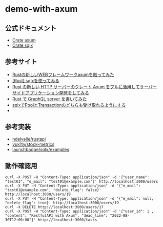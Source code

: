 # demo-with-axum

## 公式ドキュメント

* [Crate axum](https://docs.rs/axum/latest/axum/)
* [Crate sqlx](https://docs.rs/sqlx/latest/sqlx/index.html)

## 参考サイト

* [Rustの新しいWEBフレームワークaxumを触ってみた](https://zenn.dev/techno_tanoc/articles/99e54c82cb049f)
* [[Rust] sqlxを使ってみる](https://qiita.com/yagince/items/ffbff7d15420be1fc411)
* [Rust の新しい HTTP サーバーのクレート Axum をフルに活用してサーバーサイドアプリケーション開発をしてみる](https://blog-dry.com/entry/2021/12/26/002649)
* [Rust で GraphQL server を書いてみた](https://zenn.dev/takurinton/articles/bab60687f17c2b)
* [sqlxでPoolとTransactionのどちらも受け取れるようにする](https://qiita.com/FuJino/items/08b4c3298918191eab65)
* []()

## 参考実装

* [ndelvalle/rustapi](https://github.com/ndelvalle/rustapi)
* [yuk1ty/stock-metrics](https://github.com/yuk1ty/stock-metrics)
* [launchbadge/sqlx/examples](https://github.com/launchbadge/sqlx/tree/main/examples)

## 動作確認用

```
curl -X POST -H "Content-Type: application/json" -d '{"user_name": "test01", "e_mail": "test01@example.com"}' http://localhost:3000/users
curl -X PUT -H "Content-Type: application/json" -d '{"e_mail": "test01@example.com", "delete_flag": false}' http://localhost:3000/users/19
curl -X PUT -H "Content-Type: application/json" -d '{"e_mail": null, "delete_flag": true}' http://localhost:3000/users/19
curl -X DELETE http://localhost:3000/users/17
curl -X POST -H "Content-Type: application/json" -d '{"user_id": 1 , "content": "RestfulAPI with Axum", "dead_line": "2022-08-30T12:00:00"}' http://localhost:3000/tasks
```
